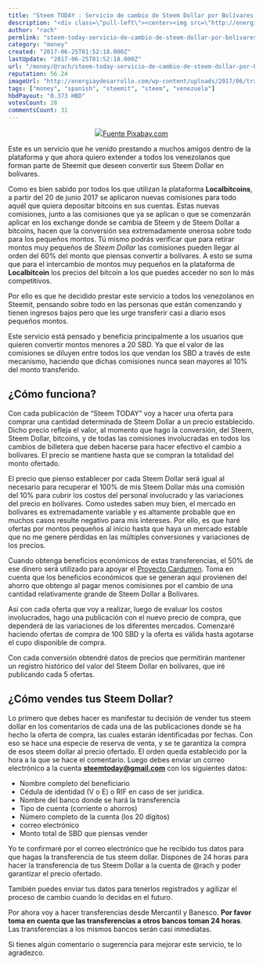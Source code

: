```yaml
---
title: "Steem TODAY : Servicio de cambio de Steem Dollar por Bolívares (Documento de referencia)"
description: "<div class=\"pull-left\"><center><img src=\"http://energiaydesarrollo.com/wp-content/uploads/2017/06/transfer.png\"/><a href=\"http://pixabay.com\">Fuente P..."
author: "rach"
permlink: "steem-today-servicio-de-cambio-de-steem-dollar-por-bolivares-documento-de-referencia"
category: "money"
created: "2017-06-25T01:52:18.000Z"
lastUpdate: "2017-06-25T01:52:18.000Z"
url: "/money/@rach/steem-today-servicio-de-cambio-de-steem-dollar-por-bolivares-documento-de-referencia"
reputation: 56.24
imageUrl: "http://energiaydesarrollo.com/wp-content/uploads/2017/06/transfer.png"
tags: ["money", "spanish", "steemit", "steem", "venezuela"]
hbdPayout: "0.373 HBD"
votesCount: 28
commentsCount: 31
---
```


<div class="pull-left"><center><img src="http://energiaydesarrollo.com/wp-content/uploads/2017/06/transfer.png"/><a href="http://pixabay.com">Fuente Pixabay.com</a></center></div>

Este es un servicio que he venido prestando a muchos amigos dentro de la plataforma y que ahora quiero extender a todos los venezolanos que forman parte de Steemit que deseen convertir sus Steem Dollar en bolívares. 

Como es bien sabido por todos los que utilizan la plataforma **Localbitcoins**, a partir del 20 de junio 2017  se aplicaron nuevas comisiones para todo aquél que quiera depositar bitcoins en sus cuentas. Estas nuevas comisiones, junto a las comisiones que ya se aplican o que se comenzarán aplicar en  los exchange donde se cambia de Steem y de Steem Dollar a bitcoins, hacen que la conversión sea extremadamente onerosa sobre todo para los pequeños montos.
Tú mismo podrás verificar que para retirar montos muy pequeños de *Steem Dollar* las comisiones pueden llegar al orden del 60% del monto que piensas convertir a bolívares. A esto se suma que para el intercambio de montos muy pequeños en la plataforma de **Localbitcoin** los precios del bitcoin a los que puedes acceder no son lo más competitivos. 


Por ello es que he decidido  prestar este servicio a todos los venezolanos en Steemit, pensando sobre todo en las personas que están comenzando y tienen ingresos bajos pero que les urge transferir casi a diario esos pequeños montos.

Este servicio está pensado y beneficia principalmente a los usuarios que quieren convertir montos menores a 20 SBD. Ya que el valor de las comisiones se diluyen entre todos los que vendan los SBD a través de este mecanismo, haciendo que dichas comisiones nunca sean mayores al 10% del monto transferido.  

## ¿Cómo funciona?

Con cada publicación de “Steem TODAY” voy a hacer una oferta para comprar una cantidad determinada de Steem Dollar a un precio establecido. Dicho precio refleja el valor, al momento que hago la conversión,  del Steem, Steem Dollar, bitcoins, y de todas las comisiones involucradas en todos los cambios de billetera que deben hacerse para hacer efectivo el cambio a bolívares. El precio se mantiene hasta que se compran la totalidad del monto ofertado.

El precio que pienso establecer  por cada Steem Dollar será igual al necesario para recuperar el 100% de mis Steem Dollar más una comisión del 10% para cubrir los costos del personal involucrado y las variaciones del precio en bolívares. Como ustedes saben muy bien, el mercado en bolívares es extremadamente variable y es altamente probable que en muchos casos resulte negativo para mis intereses. Por ello, es que haré ofertas por montos pequeños al inicio hasta que haya un mercado estable que no me genere pérdidas en las múltiples conversiones y variaciones de los precios.

Cuando obtenga beneficios económicos de estas transferencias, el 50% de ese dinero será utilizado para apoyar el  [Proyecto Cardumen](https://steemit.com/spanish/@cardumen/documento-referencial-del-proyecto-cardumen). Toma en cuenta que los beneficios económicos que se generan aquí provienen del ahorro que obtengo al pagar menos comisiones por el cambio de una cantidad relativamente grande de Steem Dollar a Bolívares.

Así con cada oferta que voy a realizar, luego de evaluar los costos involucrados,  hago una publicación   con el nuevo precio de compra, que dependerá de las variaciones de los diferentes mercados. Comenzaré haciendo ofertas de compra de 100 SBD y la oferta es válida hasta agotarse el cupo disponible de compra.

Con cada conversión obtendré datos de precios que permitirán mantener un registro histórico del valor del Steem Dollar en bolívares, que iré publicando cada 5 ofertas.

## ¿Cómo vendes tus Steem Dollar?

Lo primero que debes hacer es manifestar tu decisión de vender tus steem dollar en los comentarios de cada una de las publicaciones donde se ha hecho la oferta de compra, las cuales estarán identificadas por fechas. Con eso se hace una especie de reserva de venta, y se te garantiza la compra de esos steem dollar al precio ofertado. El orden queda establecido por la hora a la que se hace el comentario.
Luego debes enviar un correo electrónico a la cuenta **steemtoday@gmail.com** con los siguientes datos:

- Nombre completo del beneficiario
- Cédula de identidad (V o E) o RIF en caso de ser jurídica.
- Nombre del banco donde se hará la transferencia
- Tipo de cuenta (corriente o ahorros)
- Número completo de la cuenta (los 20 dígitos)
- correo electrónico
- Monto total de SBD que piensas vender

Yo te confirmaré por el correo electrónico que he recibido tus datos para que hagas la transferencia de tus steem dollar. Dispones de 24 horas para hacer la transferencia de tus Steem Dollar a la cuenta de @rach y poder garantizar el precio ofertado.

También puedes enviar tus datos para tenerlos registrados y agilizar el proceso de cambio cuando lo decidas en el futuro.

Por ahora voy a hacer transferencias desde Mercantil y Banesco. **Por favor toma en cuenta que las transferencias a otros bancos toman 24 horas**. Las transferencias a los mismos bancos serán casi inmediatas.
 
Si tienes algún comentario o sugerencia para mejorar este servicio, te lo agradezco.